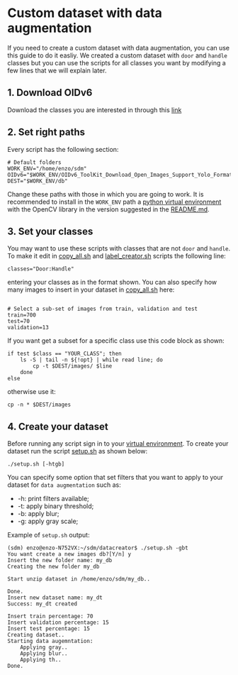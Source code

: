 # Custom dataset with data augmentation
If you need to create a custom dataset with data augmentation, you can use this guide to do it easliy. We created a custom dataset with `door` and `handle` classes but you can use the scripts for all classes you want by modifying a few lines that we will explain later.

## 1. Download OIDv6
Download the classes you are interested in through this [link](https://storage.googleapis.com/openimages/web/download.html)

## 2. Set right paths
Every script has the following section:

```
# Default folders
WORK_ENV="/home/enzo/sdm"
OIDv6="$WORK_ENV/OIDv6_ToolKit_Download_Open_Images_Support_Yolo_Format/OID"
DEST="$WORK_ENV/db"
```
Change these paths with those in which you are going to work. It is recommended to install in the `WORK_ENV` path a [python virtual environment](https://uoa-eresearch.github.io/eresearch-cookbook/recipe/2014/11/26/python-virtual-env/) with the OpenCV library in the version suggested in the [README.md](https://github.com/EnzoFama/whereToGo/blob/main/README.md).

## 3. Set your classes
You may want to use these scripts with classes that are not `door` and `handle`. To make it edit in [copy_all.sh](https://github.com/EnzoFama/whereToGo/blob/main/scripts/copy_all.sh) and [label_creator.sh](https://github.com/EnzoFama/whereToGo/blob/main/scripts/label_creator.sh) scripts the following line:
```
classes="Door:Handle"
```
entering your classes as in the format shown.
You can also specify how many images to insert in your dataset in [copy_all.sh](https://github.com/EnzoFama/whereToGo/blob/main/scripts/copy_all.sh) here:
```

# Select a sub-set of images from train, validation and test
train=700
test=70
validation=13
```
If you want get a subset for a specific class use this code block as shown:
```
if test $class == "YOUR_CLASS"; then
	ls -S | tail -n ${!opt} | while read line; do
		cp -t $DEST/images/ $line
	done
else
```
otherwise use it:
```
cp -n * $DEST/images
```
## 4. Create your dataset
Before running any script sign in to your [virtual environment](https://uoa-eresearch.github.io/eresearch-cookbook/recipe/2014/11/26/python-virtual-env/).
To create your dataset run the script [setup.sh](https://github.com/EnzoFama/whereToGo/blob/main/scripts/setup.sh) as shown below:
```
./setup.sh [-htgb]
```
You can specify some option that set filters that you want to apply to your dataset for `data augmentation` such as:
* -h: print filters available;
* -t: apply binary threshold;
* -b: apply blur;
* -g: apply gray scale;

Example of `setup.sh` output:


```
(sdm) enzo@enzo-N752VX:~/sdm/datacreator$ ./setup.sh -gbt
You want create a new images db?[Y/n] y
Insert the new folder name: my_db
Creating the new folder my_db

Start unzip dataset in /home/enzo/sdm/my_db..

Done.
Insert new dataset name: my_dt
Success: my_dt created

Insert train percentage: 70
Insert validation percentage: 15
Insert test percentage: 15
Creating dataset..
Starting data augemntation:
	Applying gray..
	Applying blur..
	Applying th..
Done.

```


